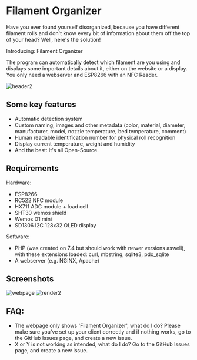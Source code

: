 # Filament Organizer
Have you ever found yourself disorganized, because you have different filament rolls and don't know every bit of information about them off the top of your head? Well, here's the solution!

Introducing: Filament Organizer

The program can automatically detect which filament are you using and displays some important details about it, either on the website or a display. You only need a webserver and ESP8266 with an NFC Reader.

![header2](https://github.com/szalovszky/filament-organizer/blob/main/.images/header2.png?raw=true)

## Some key features
* Automatic detection system
* Custom naming, images and other metadata (color, material, diameter, manufacturer, model, nozzle temperature, bed temperature, comment)
* Human readable identification number for physical roll recognition
* Display current temperature, weight and humidity
* And the best: It's all Open-Source.

## Requirements
Hardware:
* ESP8266
* RC522 NFC module
* HX711 ADC module + load cell
* SHT30 wemos shield
* Wemos D1 mini
* SD1306 I2C 128x32 OLED display

Software:
* PHP (was created on 7.4 but should work with newer versions aswell), with these extensions loaded: curl, mbstring, sqlite3, pdo_sqlite
* A webserver (e.g. NGINX, Apache)

## Screenshots
![webpage](https://github.com/szalovszky/filament-organizer/blob/main/.images/webapp.png?raw=true)
![render2](https://github.com/szalovszky/filament-organizer/blob/main/.images/render2.png?raw=true)

## FAQ:
* The webpage only shows 'Filament Organizer', what do I do? Please make sure you've set up your client correctly and if nothing works, go to the GitHub Issues page, and create a new issue.
* X or Y is not working as intended, what do I do? Go to the GitHub Issues page, and create a new issue.
